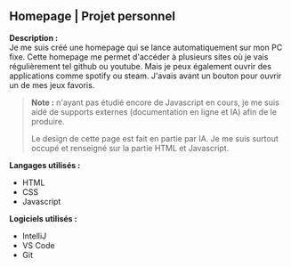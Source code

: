 ## Homepage | Projet personnel
**Description :**  
Je me suis créé une homepage qui se lance automatiquement sur mon PC fixe. Cette homepage me permet d'accéder à plusieurs sites où je vais régulièrement tel github ou youtube. Mais je peux également ouvrir des applications comme spotify ou steam. J'avais avant un bouton pour ouvrir un de mes jeux favoris.

> **Note :** n'ayant pas étudié encore de Javascript en cours, je me suis aidé de supports externes (documentation en ligne et IA) afin de le produire.
> 
>Le design de cette page est fait en partie par IA. Je me suis surtout occupé et renseigné sur la partie HTML et Javascript.

**Langages utilisés :**
- HTML
- CSS
- Javascript

**Logiciels utilisés :**
- IntelliJ
- VS Code
- Git

